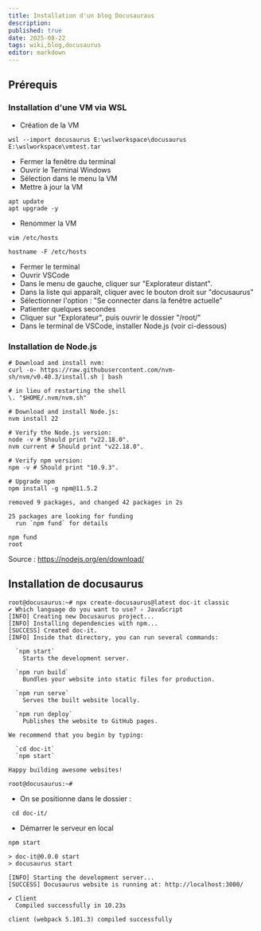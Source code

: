 ```yaml
---
title: Installation d'un blog Docusauraus
description: 
published: true
date: 2025-08-22
tags: wiki,blog,docusaurus
editor: markdown
---
```


## Prérequis

### Installation d'une VM via WSL

- Création de la VM

```shell
wsl --import docusaurus E:\wslworkspace\docusaurus E:\wslworkspace\vmtest.tar
```

- Fermer la fenêtre du terminal
- Ouvrir le Terminal Windows
- Sélection dans le menu la VM
- Mettre à jour la VM

```shell
apt update
apt upgrade -y
```

- Renommer la VM

```shell
vim /etc/hosts

hostname -F /etc/hosts
```

- Fermer le terminal
- Ouvrir VSCode
- Dans le menu de gauche, cliquer sur "Explorateur distant".
- Dans la liste qui apparaît, cliquer avec le bouton droit sur "docusaurus"
- Sélectionner l'option : "Se connecter dans la fenêtre actuelle"
- Patienter quelques secondes
- Cliquer sur "Explorateur", puis ouvrir le dossier "/root/"
- Dans le terminal de VSCode, installer Node.js (voir ci-dessous)

### Installation de Node.js

```shell
# Download and install nvm:
curl -o- https://raw.githubusercontent.com/nvm-sh/nvm/v0.40.3/install.sh | bash

# in lieu of restarting the shell
\. "$HOME/.nvm/nvm.sh"

# Download and install Node.js:
nvm install 22

# Verify the Node.js version:
node -v # Should print "v22.18.0".
nvm current # Should print "v22.18.0".

# Verify npm version:
npm -v # Should print "10.9.3".

# Upgrade npm
npm install -g npm@11.5.2

removed 9 packages, and changed 42 packages in 2s

25 packages are looking for funding
  run `npm fund` for details
```

```shell
npm fund
root
```

Source : https://nodejs.org/en/download/

## Installation de docusaurus

```shell
root@docusaurus:~# npx create-docusaurus@latest doc-it classic
✔ Which language do you want to use? › JavaScript
[INFO] Creating new Docusaurus project...
[INFO] Installing dependencies with npm...
[SUCCESS] Created doc-it.
[INFO] Inside that directory, you can run several commands:

  `npm start`
    Starts the development server.

  `npm run build`
    Bundles your website into static files for production.

  `npm run serve`
    Serves the built website locally.

  `npm run deploy`
    Publishes the website to GitHub pages.

We recommend that you begin by typing:

  `cd doc-it`
  `npm start`

Happy building awesome websites!

root@docusaurus:~# 
```

- On se positionne dans le dossier : 

```shell
 cd doc-it/
```

- Démarrer le serveur en local

```shell
npm start

> doc-it@0.0.0 start
> docusaurus start

[INFO] Starting the development server...
[SUCCESS] Docusaurus website is running at: http://localhost:3000/

✔ Client
  Compiled successfully in 10.23s

client (webpack 5.101.3) compiled successfully
```
    